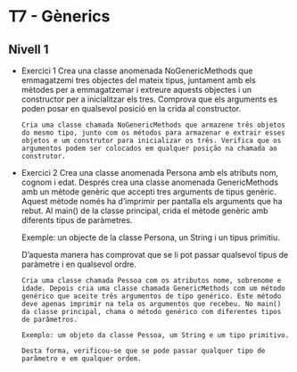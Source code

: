 # T7 - Gènerics

## Nivell 1

- Exercici 1
    Crea una classe anomenada NoGenericMethods que emmagatzemi tres objectes del mateix tipus, juntament amb els mètodes per a emmagatzemar i extreure aquests objectes i un constructor per a inicialitzar els tres. Comprova que els arguments es poden posar en qualsevol posició en la crida al constructor.

    `Cria uma classe chamada NoGenericMethods que armazene três objetos do mesmo tipo, junto com os métodos para armazenar e extrair esses objetos e um construtor para inicializar os três. Verifica que os argumentos podem ser colocados em qualquer posição na chamada ao construtor.`
- Exercici 2
    Crea una classe anomenada Persona amb els atributs nom, cognom i edat. Després crea una classe anomenada GenericMethods amb un mètode genèric que accepti tres arguments de tipus genèric. Aquest mètode només ha d’imprimir per pantalla els arguments que ha rebut. Al main() de la classe principal, crida el mètode genèric amb diferents tipus de paràmetres.

    Exemple: un objecte de la classe Persona, un String i un tipus primitiu.

    D’aquesta manera has comprovat que se li pot passar qualsevol tipus de paràmetre i en qualsevol ordre.

    `Cria uma classe chamada Pessoa com os atributos nome, sobrenome e idade. Depois cria uma classe chamada GenericMethods com um método genérico que aceite três argumentos de tipo genérico. Este método deve apenas imprimir na tela os argumentos que recebeu. No main() da classe principal, chama o método genérico com diferentes tipos de parâmetros.`

    `Exemplo: um objeto da classe Pessoa, um String e um tipo primitivo.`

    `Desta forma, verificou-se que se pode passar qualquer tipo de parâmetro e em qualquer ordem.`
